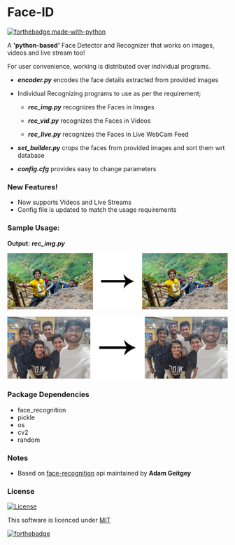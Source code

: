 # **Face-ID**

[![forthebadge made-with-python](http://ForTheBadge.com/images/badges/made-with-python.svg)](https://www.python.org/)

A <strong>'python-based'</strong> Face Detector and Recognizer that
works on images, videos and live stream too!

For user convenience, working is distributed over individual programs.
                                            
- ***encoder.py*** encodes the face details extracted from provided images

- Individual Recognizing programs to use as per the requirement;

	- ***rec_img.py*** recognizes the Faces in Images
	
	- ***rec_vid.py*** recognizes the Faces in Videos
	
	- ***rec_live.py*** recognizes the Faces in Live WebCam Feed
	
- ***set_builder.py*** crops the faces from provided images and sort them wrt database

- ***config.cfg*** provides easy to change parameters

### New Features!

  - Now supports Videos and Live Streams
  - Config file is updated to match the usage requirements

### Sample Usage:

**Output:** ***rec_img.py*** <br>

![](https://github.com/s0umitra/Face-ID/blob/master/.readme/rec_img1.jpg)

![](https://github.com/s0umitra/Face-ID/blob/master/.readme/rec_img2.jpg)



### Package Dependencies

* face_recognition
* pickle
* os
* cv2
* random

### Notes

* Based on [face-recognition](https://github.com/ageitgey/face_recognition) api maintained by **Adam Geitgey**

### License

[![License](http://img.shields.io/:license-mit-blue.svg?style=flat-square)](https://github.com/s0umitra/Face-ID/blob/master/LICENSE.md)

This software is licenced under [MIT](https://github.com/s0umitra/Face-ID/blob/master/LICENSE.md)

[![forthebadge](https://forthebadge.com/images/badges/built-with-love.svg)](https://forthebadge.com)
